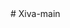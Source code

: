 <!-- # React + Vite

This template provides a minimal setup to get React working in Vite with HMR and some ESLint rules.

Currently, two official plugins are available:

- [@vitejs/plugin-react](https://github.com/vitejs/vite-plugin-react/blob/main/packages/plugin-react/README.md) uses [Babel](https://babeljs.io/) for Fast Refresh
- [@vitejs/plugin-react-swc](https://github.com/vitejs/vite-plugin-react-swc) uses [SWC](https://swc.rs/) for Fast Refresh
# React-Folder
# XivaGouldTour

    https://www.figma.com/design/fZwgOL7CSCCv2xZvsI2YC1/Khwarezm-travel?node-id=107-145&t=0pqiQgflHeRvi3M1-0
# Xiva
# Xiva
data: {"languages":[1,3],"ru":{"translator_name":"Тимур","bio":"Привет! Меня зовут Тимур! Родился, вырос и живу в одном из самых красивых городов нашей Вселенной. Провожу познавательные экскурсии по любимому городу. Посетив этот город, вы поймёте, где спрятана жемчужина Востока. Именно в Самарканде вы увидите архитектурный шедевр средневековья - площадь под названием Регистан, поучаствуете в процессе изготовления необычной бумаги из коры шелковицы, отведаете самый вкусный плов в нашей стране (да простят меня остальные города), запивая зелёным чаем с узбекскими лимонами. Если любите напитки покрепче не беда, на этот случай есть вино, ведь у нас выращивается более 100 сортов винограда! Прогуляетесь по рынку, где лавки заполнены восточными сладостями и специями. И это мизерная часть того, что вам предстоит сделать в Самарканде. С нетерпением буду ждать каждого из вас!!!"},"de":{"bio":"Hallo! Mein Name ist Timur! Geboren, aufgewachsen und lebe ich in einer der schönsten Städte unseres Universums. Ich führe informative Ausflüge in meine Lieblingsstadt durch. Wenn Sie diese Stadt besuchen, werden Sie verstehen, wo die Perle des Ostens versteckt ist. In Samarkand werden Sie ein architektonisches Meisterwerk des Mittelalters sehen - einen Platz namens Registan, Sie werden an der Herstellung von ungewöhnlichem Papier aus Maulbeerrinde teilnehmen, Sie werden den köstlichsten Pilaf in unserem Land probieren (der Rest der Stadt wird mir vergeben) und mit grünem Tee mit usbekischen Zitronen abwaschen. Wenn Sie stärkere Getränke mögen, spielt es keine Rolle, es gibt Wein für diesen Fall, denn wir haben mehr als 100 Rebsorten angebaut! Schlendern Sie durch den Markt, wo die Geschäfte mit orientalischen Süßigkeiten und Gewürzen gefüllt sind. Und das ist ein winziger Teil dessen, was Sie in Samarkand tun müssen. Ich werde mich auf jeden von euch freuen!!!","translator_name":"Timur"},"en":{"bio":"Hi! My name is Timur! I was born, grew up and live in one of the most beautiful cities in our universe. I conduct educational tours of my favorite city. Visiting this city, you will understand where the pearl of the East is hidden. It is in Samarkand that you will see an architectural masterpiece of the Middle Ages - a square called Registan, participate in the process of making unusual paper from mulberry bark, taste the most delicious pilaf in our country (may the rest of the cities forgive me), washed down with green tea with Uzbek lemons. If you like stronger drinks, it doesn't matter, there is wine for this case, because we grow more than 100 grape varieties! Take a walk through the market, where the shops are filled with oriental sweets and spices. And this is a tiny part of what you have to do in Samarkand. I will be looking forward to each of you!!!","translator_name":"Timur"},"zh":{"bio":"嗨！ 我叫帖木儿！ 我出生，长大，生活在我们宇宙中最美丽的城市之一。 我在我最喜欢的城市进行教育之旅。 参观这个城市，你会明白东方之珠藏在哪里。 在撒马尔罕，您将看到中世纪的建筑杰作-一个名为Registan的广场，参与用桑树皮制作不寻常纸张的过程，品尝我国最美味的抓饭（愿其余城市原谅我），用绿茶冲 如果你喜欢更强的饮料，没关系，这种情况下有葡萄酒，因为我们种植了100多个葡萄品种！ 在市场上散散步，那里的商店里到处都是东方糖果和香料。 这是你在撒马尔罕要做的事情的一小部分。 我会期待着你们每个人！!!","translator_name":"帖木儿"},"lang_level":"C1","experience":"2","price":"99"} --># Xiva-main
